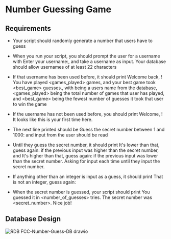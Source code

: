 # Number Guessing Game
## Requirements
 - Your script should randomly generate a number that users have to guess

 - When you run your script, you should prompt the user for a username with Enter your username:, and take a username as input. Your database should allow usernames of at least 22 characters

 - If that username has been used before, it should print Welcome back, <username>! You have played <games_played> games, and your best game took <best_game> guesses., with <username> being a users name from the database, <games_played> being the total number of games that user has played, and <best_game> being the fewest number of guesses it took that user to win the game

 - If the username has not been used before, you should print Welcome, <username>! It looks like this is your first time here.

 - The next line printed should be Guess the secret number between 1 and 1000: and input from the user should be read

 - Until they guess the secret number, it should print It's lower than that, guess again: if the previous input was higher than the secret number, and It's higher than that, guess again: if the previous input was lower than the secret number. Asking for input each time until they input the secret number.

 - If anything other than an integer is input as a guess, it should print That is not an integer, guess again:

 - When the secret number is guessed, your script should print You guessed it in <number_of_guesses> tries. The secret number was <secret_number>. Nice job!
 
## Database Design
![RDB FCC-Number-Guess-DB drawio](https://user-images.githubusercontent.com/76676547/205431168-2b508554-4636-4a47-9369-69275f8e67a7.png)
